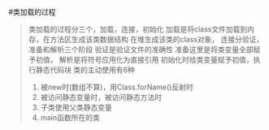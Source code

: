 #类加载的过程
> 类加载的过程分三个，加载，连接，初始化
> 加载是将class文件加载到内存，在方法区生成该类数据结构
> 在堆生成该类的class对象，
> 连接分验证，准备和解析三个阶段
> 验证是验证文件的准确性
> 准备这里是将类变量全部赋予初值，
> 解析是将符号应用化为直接引用
> 初始化时给类变量赋予初值，执行静态代码块
> 类的主动使用有6种
> 1. 被new时(数组不算)，用Class.forName()反射时
> 2. 被访问静态变量时，被访问静态方法时
> 3. 子类使用父类静态变量
> 4. main函数所在的类